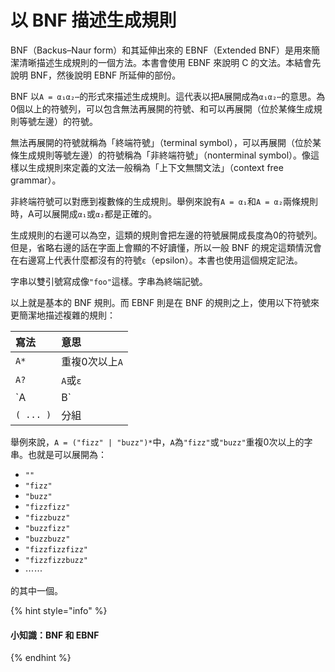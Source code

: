 # 以 BNF 描述生成規則

BNF（Backus–Naur form）和其延伸出來的 EBNF（Extended BNF）是用來簡潔清晰描述生成規則的一個方法。本書會使用 EBNF 來說明 C 的文法。本結會先說明 BNF，然後說明 EBNF 所延伸的部份。

BNF 以`A = α₁α₂⋯`的形式來描述生成規則。這代表以把`A`展開成為`α₁α₂⋯`的意思。為0個以上的符號列，可以包含無法再展開的符號、和可以再展開（位於某條生成規則等號左邊）的符號。

無法再展開的符號就稱為「終端符號」（terminal symbol），可以再展開（位於某條生成規則等號左邊）的符號稱為「非終端符號」（nonterminal symbol）。像這樣以生成規則來定義的文法一般稱為「上下文無關文法」（context free grammar）。

非終端符號可以對應到複數條的生成規則。舉例來說有`A = α₁`和`A = α₂`兩條規則時，A可以展開成`α₁`或`α₂`都是正確的。

生成規則的右邊可以為空，這類的規則會把左邊的符號展開成長度為0的符號列。但是，省略右邊的話在字面上會顯的不好讀懂，所以一般 BNF 的規定這類情況會在右邊寫上代表什麼都沒有的符號`ε`（epsilon）。本書也使用這個規定記法。

字串以雙引號寫成像`"foo"`這樣。字串為終端記號。

以上就是基本的 BNF 規則。而 EBNF 則是在 BNF 的規則之上，使用以下符號來更簡潔地描述複雜的規則：

| 寫法 | 意思 |
| :--- | :--- |
| `A*` | 重複0次以上`A` |
| `A?` | `A`或`ε` |
| `A | B` | `A`或`B` |
| `( ... )` | 分組 |

舉例來說，`A = ("fizz" | "buzz")*`中，`A`為`"fizz"`或`"buzz"`重複0次以上的字串。也就是可以展開為：

* `""`
* `"fizz"`
* `"buzz"`
* `"fizzfizz"`
* `"fizzbuzz"`
* `"buzzfizz"`
* `"buzzbuzz"`
* `"fizzfizzfizz"`
* `"fizzfizzbuzz"`
* ⋯⋯

的其中一個。

{% hint style="info" %}
#### 小知識：BNF 和 EBNF
{% endhint %}

